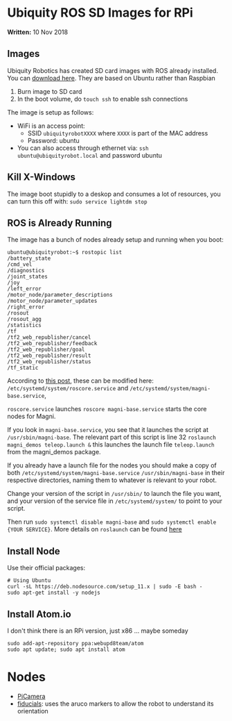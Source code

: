 # Ubiquity ROS SD Images for RPi

**Written:** 10 Nov 2018

## Images

Ubiquity Robotics has created SD card images with ROS already installed. You can [download here](https://downloads.ubiquityrobotics.com/pi.html). They are based on Ubuntu rather than Raspbian

1. Burn image to SD card
1. In the boot volume, do `touch ssh` to enable ssh connections

The image is setup as follows:

- WiFi is an access point:
    - SSID `ubiquityrobotXXXX` where `XXXX` is part of the MAC address
    - Password: ubuntu
- You can also access through ethernet via: `ssh ubuntu@ubiquityrobot.local` and password ubuntu

## Kill X-Windows

The image boot stupidly to a deskop and consumes a lot of resources, you can turn this off with: `sudo service lightdm stop`

## ROS is Already Running

The image has a bunch of nodes already setup and running when you boot:

```
ubuntu@ubiquityrobot:~$ rostopic list
/battery_state
/cmd_vel
/diagnostics
/joint_states
/joy
/left_error
/motor_node/parameter_descriptions
/motor_node/parameter_updates
/right_error
/rosout
/rosout_agg
/statistics
/tf
/tf2_web_republisher/cancel
/tf2_web_republisher/feedback
/tf2_web_republisher/goal
/tf2_web_republisher/result
/tf2_web_republisher/status
/tf_static
```

According to [this post](https://forum.ubiquityrobotics.com/t/changing-start-up-nodes-in-pi-image/55), these can be modified here: `/etc/systemd/system/roscore.service`
and `/etc/systemd/system/magni-base.service`,

`roscore.service` launches `roscore magni-base.service` starts the core nodes for Magni.

If you look in `magni-base.service`, you see that it launches the script at `/usr/sbin/magni-base`. The relevant part of this script is line 32 `roslaunch magni_demos teleop.launch &` this launches the launch file `teleop.launch` from the magni_demos package.

If you already have a launch file for the nodes you should make a copy of both `/etc/systemd/system/magni-base.service` `/usr/sbin/magni-base` in their respective directories, naming them to whatever is relevant to your robot.

Change your version of the script in `/usr/sbin/` to launch the file you want, and your version of the service file in `/etc/systemd/system/` to point to your script.

Then run `sudo systemctl disable magni-base` and `sudo systemctl enable {YOUR SERVICE}`. More details on `roslaunch` can be found [here](http://wiki.ros.org/ROS/Tutorials/UsingRqtconsoleRoslaunch)

## Install Node

Use their official packages:

```
# Using Ubuntu
curl -sL https://deb.nodesource.com/setup_11.x | sudo -E bash -
sudo apt-get install -y nodejs
```

## Install Atom.io

I don't think there is an RPi version, just x86 ... maybe someday

```
sudo add-apt-repository ppa:webupd8team/atom
sudo apt update; sudo apt install atom
```

# Nodes

- [PiCamera](https://github.com/UbiquityRobotics/raspicam_node)
- [fiducials](http://wiki.ros.org/fiducials): uses the aruco markers to allow the robot to understand its orientation
